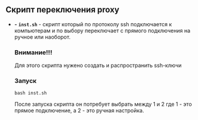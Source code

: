 ## Скрипт переключения proxy
- **-** **`inst.sh`** - скрипт который по протоколу ssh подключается к компьютерам и по выбору переключает c прямого подключения на ручное или наоборот.

    ### Внимание!!!
    Для этого скрипта нужено создать и распространить ssh-ключи
    
    ### Запуск
    ```
    bash inst.sh
    ```
    После запуска скрипта он потребует выбрать между 1 и 2 где 1 - это прямое подключение, а 2 - это ручная настройка.
  

